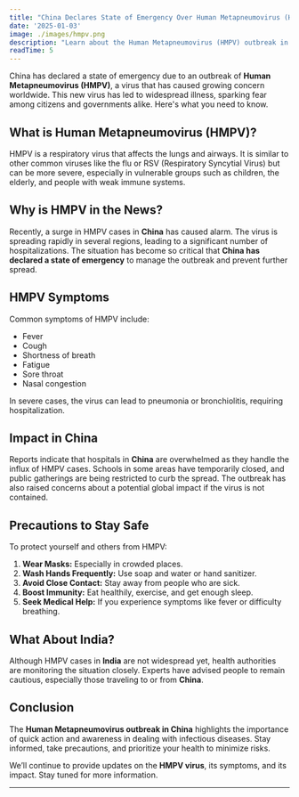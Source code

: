 ```yaml
---
title: "China Declares State of Emergency Over Human Metapneumovirus (HMPV): What You Need to Know"
date: '2025-01-03'
image: ./images/hmpv.png
description: "Learn about the Human Metapneumovirus (HMPV) outbreak in China, its symptoms, impact, and precautions. Understand the situation as China declares a state of emergency."
readTime: 5
---
```


China has declared a state of emergency due to an outbreak of **Human Metapneumovirus (HMPV)**, a virus that has caused growing concern worldwide. This new virus has led to widespread illness, sparking fear among citizens and governments alike. Here's what you need to know.

## **What is Human Metapneumovirus (HMPV)?**
HMPV is a respiratory virus that affects the lungs and airways. It is similar to other common viruses like the flu or RSV (Respiratory Syncytial Virus) but can be more severe, especially in vulnerable groups such as children, the elderly, and people with weak immune systems.

## **Why is HMPV in the News?**
Recently, a surge in HMPV cases in **China** has caused alarm. The virus is spreading rapidly in several regions, leading to a significant number of hospitalizations. The situation has become so critical that **China has declared a state of emergency** to manage the outbreak and prevent further spread.

## **HMPV Symptoms**
Common symptoms of HMPV include:
- Fever
- Cough
- Shortness of breath
- Fatigue
- Sore throat
- Nasal congestion

In severe cases, the virus can lead to pneumonia or bronchiolitis, requiring hospitalization.

## **Impact in China**
Reports indicate that hospitals in **China** are overwhelmed as they handle the influx of HMPV cases. Schools in some areas have temporarily closed, and public gatherings are being restricted to curb the spread. The outbreak has also raised concerns about a potential global impact if the virus is not contained.

## **Precautions to Stay Safe**
To protect yourself and others from HMPV:
1. **Wear Masks:** Especially in crowded places.
2. **Wash Hands Frequently:** Use soap and water or hand sanitizer.
3. **Avoid Close Contact:** Stay away from people who are sick.
4. **Boost Immunity:** Eat healthily, exercise, and get enough sleep.
5. **Seek Medical Help:** If you experience symptoms like fever or difficulty breathing.

## **What About India?**
Although HMPV cases in **India** are not widespread yet, health authorities are monitoring the situation closely. Experts have advised people to remain cautious, especially those traveling to or from **China**.

## **Conclusion**
The **Human Metapneumovirus outbreak in China** highlights the importance of quick action and awareness in dealing with infectious diseases. Stay informed, take precautions, and prioritize your health to minimize risks.

We’ll continue to provide updates on the **HMPV virus**, its symptoms, and its impact. Stay tuned for more information.

---